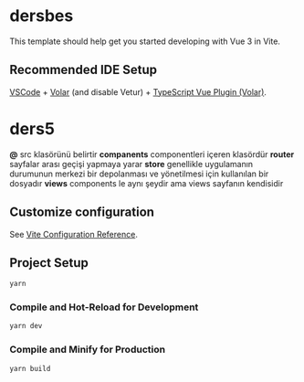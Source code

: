 # dersbes

This template should help get you started developing with Vue 3 in Vite.

## Recommended IDE Setup

[VSCode](https://code.visualstudio.com/) + [Volar](https://marketplace.visualstudio.com/items?itemName=Vue.volar) (and disable Vetur) + [TypeScript Vue Plugin (Volar)](https://marketplace.visualstudio.com/items?itemName=Vue.vscode-typescript-vue-plugin).

# ders5

**@** src klasörünü belirtir
**companents** componentleri içeren klasördür
**router** sayfalar arası geçişi yapmaya yarar
**store** genellikle uygulamanın durumunun merkezi bir depolanması ve yönetilmesi için kullanılan bir dosyadır
**views** components le aynı şeydir ama views sayfanın kendisidir

## Customize configuration

See [Vite Configuration Reference](https://vitejs.dev/config/).

## Project Setup

```sh
yarn
```

### Compile and Hot-Reload for Development

```sh
yarn dev
```

### Compile and Minify for Production

```sh
yarn build
```
